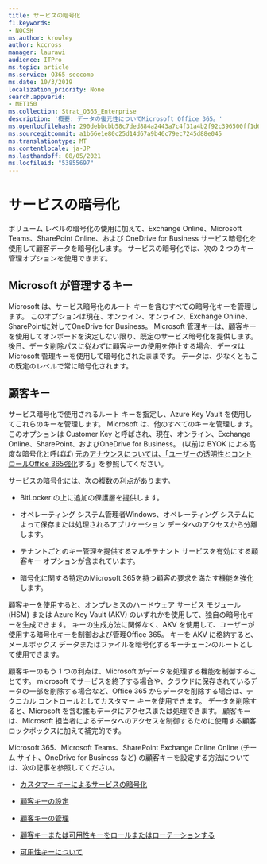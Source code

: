 ```yaml
---
title: サービスの暗号化
f1.keywords:
- NOCSH
ms.author: krowley
author: kccross
manager: laurawi
audience: ITPro
ms.topic: article
ms.service: O365-seccomp
ms.date: 10/3/2019
localization_priority: None
search.appverid:
- MET150
ms.collection: Strat_O365_Enterprise
description: '概要: データの復元性についてMicrosoft Office 365。'
ms.openlocfilehash: 290debbcbb58c7ded884a2443a7c4f31a4b2f92c396500ff1d63f3fcc7221942
ms.sourcegitcommit: a1b66e1e80c25d14d67a9b46c79ec7245d88e045
ms.translationtype: MT
ms.contentlocale: ja-JP
ms.lasthandoff: 08/05/2021
ms.locfileid: "53855697"
---
```

# <a name="service-encryption"></a>サービスの暗号化

ボリューム レベルの暗号化の使用に加えて、Exchange Online、Microsoft Teams、SharePoint Online、および OneDrive for Business サービス暗号化を使用して顧客データを暗号化します。 サービスの暗号化では、次の 2 つのキー管理オプションを使用できます。

## <a name="microsoft-managed-keys"></a>Microsoft が管理するキー
Microsoft は、サービス暗号化のルート キーを含むすべての暗号化キーを管理します。 このオプションは現在、オンライン、オンライン、Exchange Online、SharePointに対してOneDrive for Business。 Microsoft 管理キーは、顧客キーを使用してオンボードを決定しない限り、既定のサービス暗号化を提供します。 後日、データ削除パスに従わずに顧客キーの使用を停止する場合、データは Microsoft 管理キーを使用して暗号化されたままです。 データは、少なくともこの既定のレベルで常に暗号化されます。 

## <a name="customer-key"></a>顧客キー
サービス暗号化で使用されるルート キーを指定し、Azure Key Vault を使用してこれらのキーを管理します。 Microsoft は、他のすべてのキーを管理します。 このオプションは Customer Key と呼ばされ、現在、オンライン、Exchange Online、SharePoint、およびOneDrive for Business。 (以前は BYOK による高度な暗号化と呼ばば) 元[のアナウンスについては、「ユーザーの透明性とコントロールOffice 365強化](https://blogs.office.com/2015/04/21/enhancing-transparency-and-control-for-office-365-customers/)する」を参照してください。

サービスの暗号化には、次の複数の利点があります。

- BitLocker の上に追加の保護層を提供します。

- オペレーティング システム管理者Windows、オペレーティング システムによって保存または処理されるアプリケーション データへのアクセスから分離します。

- テナントごとのキー管理を提供するマルチテナント サービスを有効にする顧客キー オプションが含まれています。

- 暗号化に関する特定のMicrosoft 365を持つ顧客の要求を満たす機能を強化します。

顧客キーを使用すると、オンプレミスのハードウェア サービス モジュール (HSM) または Azure Key Vault (AKV) のいずれかを使用して、独自の暗号化キーを生成できます。 キーの生成方法に関係なく、AKV を使用して、ユーザーが使用する暗号化キーを制御および管理Office 365。 キーを AKV に格納すると、メールボックス データまたはファイルを暗号化するキーチェーンのルートとして使用できます。

顧客キーのもう 1 つの利点は、Microsoft がデータを処理する機能を制御することです。 microsoft でサービスを終了する場合や、クラウドに保存されているデータの一部を削除する場合など、Office 365 からデータを削除する場合は、テクニカル コントロールとしてカスタマー キーを使用できます。 データを削除すると、Microsoft を含む誰もデータにアクセスまたは処理できます。 顧客キーは、Microsoft 担当者によるデータへのアクセスを制御するために使用する顧客ロックボックスに加えて補完的です。

Microsoft 365、Microsoft Teams、SharePoint Exchange Online Online (チーム サイト、OneDrive for Business など) の顧客キーを設定する方法については、次の記事を参照してください。

- [カスタマー キーによるサービスの暗号化](customer-key-overview.md)

- [顧客キーの設定](customer-key-set-up.md)

- [顧客キーの管理](customer-key-manage.md)

- [顧客キーまたは可用性キーをロールまたはローテーションする](customer-key-availability-key-roll.md)

- [可用性キーについて](customer-key-availability-key-understand.md)

